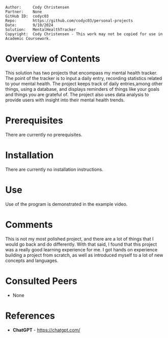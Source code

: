 ```
Author:     Cody Christensen
Partner:    None
GitHub ID:  codyc03
Repo:       https://github.com/codyc03/personal-projects
Date:       9/10/2024
Solution:   MentalHealthTracker
Copyright:  Cody Christensen - This work may not be copied for use in Academic Coursework.
```

# Overview of Contents
This solution has two projects that encompass my mental health tracker. The point of the tracker
is to input a daily entry, recording statistics related to your mental health. The project keeps
track of daily entries,among other things, using a database, and displays reminders of things
like your goals and things you are grateful of. The project also uses data analysis to provide
users with insight into their mental health trends.

# Prerequisites
There are currently no prerequisites.

# Installation
There are currently no installation instructions.

# Use
Use of the program is demonstrated in the example video.

# Comments
This is not my most polished project, and there are a lot of things that I would go back and do 
differently. With that said, I found that this project was a really good learning experience for 
me. I got hands on experience building a project from scratch, as well as introduced myself to a 
lot of new concepts and languages.

# Consulted Peers
* None

# References
* **ChatGPT** - https://chatgpt.com/

